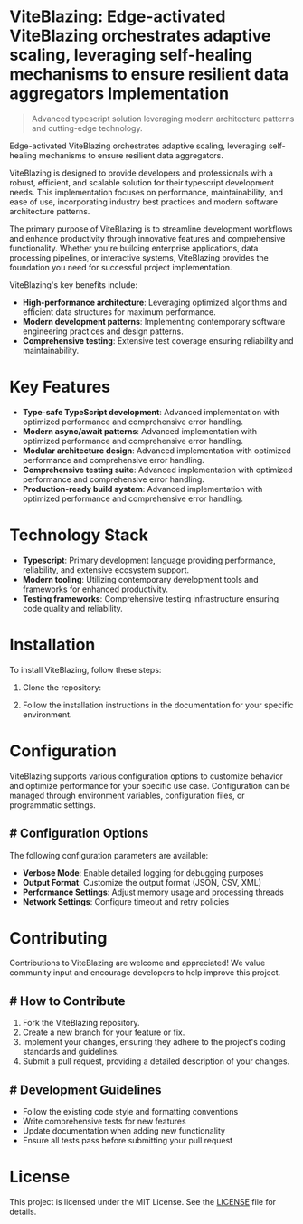 <!-- fallback_ViteBlazing_20251015210733_93748 -->

# ViteBlazing: Edge-activated ViteBlazing orchestrates adaptive scaling, leveraging self-healing mechanisms to ensure resilient data aggregators Implementation
> Advanced typescript solution leveraging modern architecture patterns and cutting-edge technology.

Edge-activated ViteBlazing orchestrates adaptive scaling, leveraging self-healing mechanisms to ensure resilient data aggregators.

ViteBlazing is designed to provide developers and professionals with a robust, efficient, and scalable solution for their typescript development needs. This implementation focuses on performance, maintainability, and ease of use, incorporating industry best practices and modern software architecture patterns.

The primary purpose of ViteBlazing is to streamline development workflows and enhance productivity through innovative features and comprehensive functionality. Whether you're building enterprise applications, data processing pipelines, or interactive systems, ViteBlazing provides the foundation you need for successful project implementation.

ViteBlazing's key benefits include:

* **High-performance architecture**: Leveraging optimized algorithms and efficient data structures for maximum performance.
* **Modern development patterns**: Implementing contemporary software engineering practices and design patterns.
* **Comprehensive testing**: Extensive test coverage ensuring reliability and maintainability.

# Key Features

* **Type-safe TypeScript development**: Advanced implementation with optimized performance and comprehensive error handling.
* **Modern async/await patterns**: Advanced implementation with optimized performance and comprehensive error handling.
* **Modular architecture design**: Advanced implementation with optimized performance and comprehensive error handling.
* **Comprehensive testing suite**: Advanced implementation with optimized performance and comprehensive error handling.
* **Production-ready build system**: Advanced implementation with optimized performance and comprehensive error handling.

# Technology Stack

* **Typescript**: Primary development language providing performance, reliability, and extensive ecosystem support.
* **Modern tooling**: Utilizing contemporary development tools and frameworks for enhanced productivity.
* **Testing frameworks**: Comprehensive testing infrastructure ensuring code quality and reliability.

# Installation

To install ViteBlazing, follow these steps:

1. Clone the repository:


2. Follow the installation instructions in the documentation for your specific environment.

# Configuration

ViteBlazing supports various configuration options to customize behavior and optimize performance for your specific use case. Configuration can be managed through environment variables, configuration files, or programmatic settings.

## # Configuration Options

The following configuration parameters are available:

* **Verbose Mode**: Enable detailed logging for debugging purposes
* **Output Format**: Customize the output format (JSON, CSV, XML)
* **Performance Settings**: Adjust memory usage and processing threads
* **Network Settings**: Configure timeout and retry policies

# Contributing

Contributions to ViteBlazing are welcome and appreciated! We value community input and encourage developers to help improve this project.

## # How to Contribute

1. Fork the ViteBlazing repository.
2. Create a new branch for your feature or fix.
3. Implement your changes, ensuring they adhere to the project's coding standards and guidelines.
4. Submit a pull request, providing a detailed description of your changes.

## # Development Guidelines

* Follow the existing code style and formatting conventions
* Write comprehensive tests for new features
* Update documentation when adding new functionality
* Ensure all tests pass before submitting your pull request

# License

This project is licensed under the MIT License. See the [LICENSE](https://github.com/lisaantal/ViteBlazing/blob/main/LICENSE) file for details.
